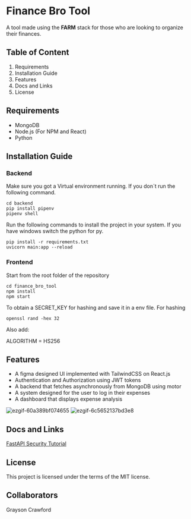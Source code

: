 # Finance Bro Tool

A tool made using the **FARM** stack for those who are looking to organize their finances.

## Table of Content
1. Requirements
2. Installation Guide
3. Features
4. Docs and Links
5. License

## Requirements
- MongoDB
- Node.js (For NPM and React) 
- Python

## Installation Guide
### Backend
Make sure you got a Virtual environment running. If you don´t run the
following command.
```
cd backend
pip install pipenv
pipenv shell
```
Run the following commands to install the project in your system.
If you have windows switch the python for py.
```
pip install -r requirements.txt
uvicorn main:app --reload
```

### Frontend
Start from the root folder of the repository
```
cd finance_bro_tool
npm install
npm start
```

To obtain a SECRET_KEY for hashing and save it in a env file.
For hashing
```
openssl rand -hex 32
```
Also add:

ALGORITHM = HS256

## Features
- A figma designed UI implemented with TailwindCSS on React.js
- Authentication and Authorization using JWT tokens
- A backend that fetches asynchronously from MongoDB using motor
- A system designed for the user to log in their expenses
- A dashboard that displays expense analysis


![ezgif-60a389bf074655](https://github.com/user-attachments/assets/d2f9fab6-15f6-474a-99d7-26e59c080f4d)
![ezgif-6c5652137bd3e8](https://github.com/user-attachments/assets/d823e080-811e-46c7-b44c-17029f1f54a0)


## Docs and Links
[FastAPI Security Tutorial](https://fastapi.tiangolo.com/tutorial/security/get-current-user/#create-a-user-model)



 

## License
This project is licensed under the terms of the MIT license.

## Collaborators
Grayson Crawford
